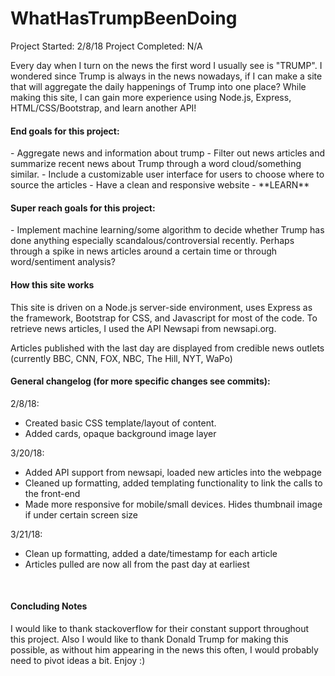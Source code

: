# WhatHasTrumpBeenDoing

Project Started: 2/8/18
Project Completed: N/A

Every day when I turn on the news the first word I usually see is "TRUMP". I wondered since Trump is always in the news nowadays, if I can make a site that will aggregate the daily happenings of Trump into one place? While making this site, I can gain more experience using Node.js, Express, HTML/CSS/Bootstrap, and learn another API!

<h4>End goals for this project:</h4>
- Aggregate news and information about trump
- Filter out news articles and summarize recent news about Trump through a word cloud/something similar.
- Include a customizable user interface for users to choose where to source the articles
- Have a clean and responsive website
- **LEARN**

<h4>Super reach goals for this project:</h4>
- Implement machine learning/some algorithm to decide whether Trump has done anything especially scandalous/controversial recently. Perhaps through a spike in news articles around a certain time or through word/sentiment analysis? 

<h4>How this site works</h4>
This site is driven on a Node.js server-side environment, uses Express as the framework, Bootstrap for CSS, and Javascript for most of the code. To retrieve news articles, I used the API Newsapi from newsapi.org.

Articles published with the last day are displayed from credible news outlets (currently BBC, CNN, FOX, NBC, The Hill, NYT, WaPo)


<h4>General changelog (for more specific changes see commits):</h4> 

2/8/18: 
- Created basic CSS template/layout of content.
- Added cards, opaque background image layer

3/20/18: 
- Added API support from newsapi, loaded new articles into the webpage
- Cleaned up formatting, added templating functionality to link the calls to the front-end
- Made more responsive for mobile/small devices. Hides thumbnail image if under certain screen size

3/21/18:
- Clean up formatting, added a date/timestamp for each article
- Articles pulled are now all from the past day at earliest

<br>
<h4>Concluding Notes</h4>
I would like to thank stackoverflow for their constant support throughout this project. Also I would like to thank Donald Trump for making this possible, as without him appearing in the news this often, I would probably need to pivot ideas a bit. Enjoy :)